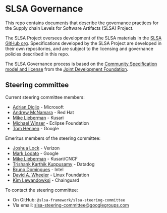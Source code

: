 # SLSA Governance

This repo contains documents that describe the governance practices for the Supply chain Levels for Software Artifacts (SLSA) Project.

The SLSA Project oversees development of the SLSA materials in the [SLSA GitHub org](https://github.com/slsa-framework). Specifications developed by the SLSA Project are developed in their own repositories, and are subject to the licensing and governance policies described in this repo.

The SLSA Governance process is based on the [Community Specification model and license](https://github.com/CommunitySpecification/1.0) from the [Joint Development Foundation](https://www.jointdevelopment.org).

## Steering committee

Current steering committee members:

- [Adrian Diglio](https://github.com/adriandiglio) - Microsoft 
- [Andrew McNamara](https://github.com/arewm) - Red Hat 
- [Mike Lieberman](https://github.com/mlieberman85) - Kusari 
- [Michael Winser](https://github.com/michaelwinser) - Eclipse Foundation
- [Tom Hennen](https://github.com/TomHennen) - Google

Emeritus members of the steering committee:

-   [Joshua Lock](https://github.com/joshuagl) - Verizon
-   [Mark Lodato](https://github.com/MarkLodato) - Google
-   [Mike Lieberman](https://github.com/mlieberman85) - Kusari/CNCF
-   [Trishank Karthik Kuppusamy](https://github.com/trishankatdatadog) - Datadog
-   [Bruno Domingues](https://github.com/brunodom) - Intel
-   [David A. Wheeler](https://github.com/david-a-wheeler) - Linux Foundation
-   [Kim Lewandowksi](https://github.com/kimsterv) - Chainguard

To contact the steering committee:

-   On GitHub: `@slsa-framework/slsa-steering-committee`
-   Via email: slsa-steering-committee@googlegroups.com
